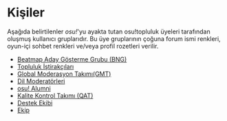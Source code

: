 # Kişiler

Aşağıda belirtilenler _osu!_'yu ayakta tutan osu!topluluk üyeleri tarafından oluşmuş kullanıcı gruplarıdır. 
Bu üye gruplarının çoğuna forum ismi renkleri, oyun-içi sohbet renkleri ve/veya profil rozetleri verilir.

- [Beatmap Aday Gösterme Grubu (BNG)](/wiki/People/Beatmap_Nomination_Group)
- [Topluluk İştirakçıları](/wiki/People/Community_Contributors)
- [Global Moderasyon Takımı(GMT)](/wiki/People/Global_Moderation_Team)
- [Dil Moderatörleri](/wiki/People/Language_Moderators)
- [osu! Alumni](/wiki/People/osu!_Alumni)
- [Kalite Kontrol Takımı (QAT)](/wiki/People/Quality_Assurance_Team)
- [Destek Ekibi](/wiki/People/Support_Team)
- [Ekip](/wiki/People/The_Team)
